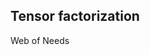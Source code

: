 ## Tensor factorization

<!--
### Implementation notes:

* Start a new Python project `matchmaker-rescal`.
* Only command-line interface (~ minimum viable product)
* Produce results in EDN (<https://github.com/swaroopch/edn_format>).
-->

Web of Needs

<!--
Tensors are multidimensional arrays. A natural way to represent multi-graphs is to use adjacency tensors.
Tensor order
RDF data can be represented as a third-order tensor.
Adjacency tensors
Slices
Fibers
Tensor factorization
Latent factors

Dealing with the noise in the data
Perspective of probabilistic databases

Hybrid approaches combining multiple methods
- E.g., re-ranking
-->

<!--
RESCAL does not require strict feature modelling.
-->
